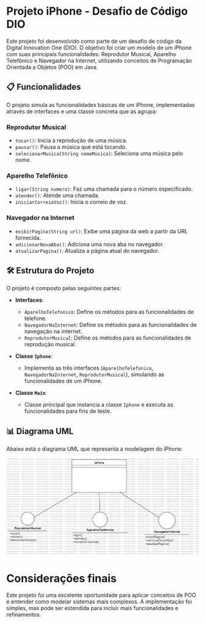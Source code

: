 # Projeto iPhone - Desafio de Código DIO

Este projeto foi desenvolvido como parte de um desafio de código da Digital Innovation One (DIO). O objetivo foi criar um modelo de um iPhone com suas principais funcionalidades: Reprodutor Musical, Aparelho Telefônico e Navegador na Internet, utilizando conceitos de Programação Orientada a Objetos (POO) em Java.

## 📋 Funcionalidades

O projeto simula as funcionalidades básicas de um iPhone, implementadas através de interfaces e uma classe concreta que as agrupa:

### Reprodutor Musical

- `tocar()`: Inicia a reprodução de uma música.
- `pausar()`: Pausa a música que está tocando.
- `selecionarMusica(String nomeMusica)`: Seleciona uma música pelo nome.

### Aparelho Telefônico

- `ligar(String numero)`: Faz uma chamada para o número especificado.
- `atender()`: Atende uma chamada.
- `iniciarCorreioVoz()`: Inicia o correio de voz.

### Navegador na Internet

- `exibirPagina(String url)`: Exibe uma página da web a partir da URL fornecida.
- `adicionarNovaAba()`: Adiciona uma nova aba no navegador.
- `atualizarPagina()`: Atualiza a página atual do navegador.

## 🛠️ Estrutura do Projeto

O projeto é composto pelas seguintes partes:

- **Interfaces**:

  - `AparelhoTelefonico`: Define os métodos para as funcionalidades de telefone.
  - `NavegadorNaInternet`: Define os métodos para as funcionalidades de navegação na internet.
  - `ReprodutorMusical`: Define os métodos para as funcionalidades de reprodução musical.

- **Classe `Iphone`**:

  - Implementa as três interfaces (`AparelhoTelefonico`, `NavegadorNaInternet`, `ReprodutorMusical`), simulando as funcionalidades de um iPhone.

- **Classe `Main`**:
  - Classe principal que instancia a classe `Iphone` e executa as funcionalidades para fins de teste.

## 📊 Diagrama UML

Abaixo está o diagrama UML que representa a modelagem do iPhone:

![Diagrama UML do iPhone](images/Main.png)

# Considerações finais

Este projeto foi uma excelente oportunidade para aplicar conceitos de POO e entender como modelar sistemas mais complexos. A implementação foi simples, mas pode ser estendida para incluir mais funcionalidades e refinamentos.
